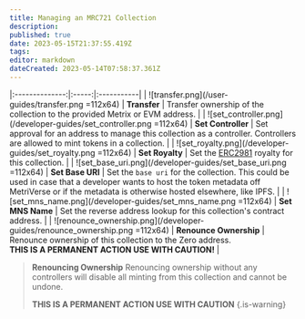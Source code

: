 ```yaml
---
title: Managing an MRC721 Collection
description: 
published: true
date: 2023-05-15T21:37:55.419Z
tags: 
editor: markdown
dateCreated: 2023-05-14T07:58:37.361Z
---
```


  
|:--------------:|:-----:|:-----------|
| ![transfer.png](/user-guides/transfer.png =112x64) |  **Transfer** | Transfer ownership of the collection to the provided Metrix or EVM address. |
| ![set_controller.png](/developer-guides/set_controller.png =112x64) |  **Set Controller** | Set approval for an address to manage this collection as a controller. Controllers are allowed to mint tokens in a collection. |
| ![set_royalty.png](/developer-guides/set_royalty.png =112x64) |  **Set Royalty** | Set the [ERC2981](https://eips.ethereum.org/EIPS/eip-2981) royalty for this collection. |
| ![set_base_uri.png](/developer-guides/set_base_uri.png =112x64) |  **Set Base URI** | Set the `base uri` for the collection. This could be used in case that a developer wants to host the token metadata off MetriVerse or if the metadata is otherwise hosted elsewhere, like IPFS. |
| ![set_mns_name.png](/developer-guides/set_mns_name.png =112x64) |  **Set MNS Name** | Set the reverse address lookup for this collection's contract address. |
| ![renounce_ownership.png](/developer-guides/renounce_ownership.png =112x64) |  **Renounce Ownership** | Renounce ownership of this collection to the Zero address.<br/>**THIS IS A PERMANENT ACTION USE WITH CAUTION!** |


> **Renouncing Ownership**
> Renouncing ownership without any controllers will disable all minting from this collection and cannot be undone. 
>
> **THIS IS A PERMANENT ACTION USE WITH CAUTION**
{.is-warning}